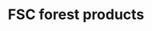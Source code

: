 ---
title: 'FSC forest products'
field: 'fsc.focus.forestProduct'
slug: 'fsc-fsc-forest-products'
description: 'Indicate the products included in the coverage of the resource'
comment: 'select from control list'
required: False
vocabulary: 'vocabulary.txt'
module: 'Scope'
cluster: 'Fsc'
policy: 'Controlled value. Multi select from control list.'
layout: 'fsc'
---
